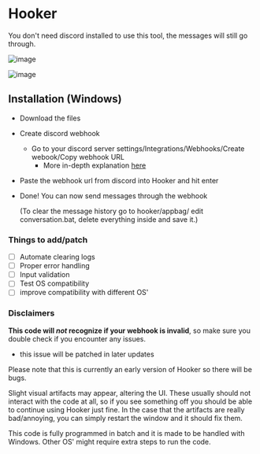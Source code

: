 # Hooker
You don't need discord installed to use this tool, the messages will still go through.

![image](https://github.com/MarksmanDynamics/Hooker/assets/138945158/409feedf-d6fb-4a8e-9ba5-f93e2c5c0e2c)

![image](https://github.com/MarksmanDynamics/Hooker/assets/138945158/45f80856-ae56-427b-a488-9fa62795ef31)

## Installation (Windows)

* Download the files
* Create discord webhook
  - Go to your discord server settings/Integrations/Webhooks/Create webook/Copy webhook URL
    - More in-depth explanation [here](https://docs.gitlab.com/ee/user/project/integrations/discord_notifications.html)
* Paste the webhook url from discord into Hooker and hit enter
* Done! You can now send messages through the webhook

  (To clear the message history go to hooker/appbag/ edit conversation.bat, delete everything inside and save it.)

### Things to add/patch

- [ ] Automate clearing logs
- [ ] Proper error handling
- [ ] Input validation
- [ ] Test OS compatibility
- [ ] improve compatibility with different OS'

### Disclaimers

**This code will _not_ recognize if your webhook is invalid**, so make sure you double check if you encounter any issues.
  - this issue will be patched in later updates

Please note that this is currently an early version of Hooker so there will be bugs.

Slight visual artifacts may appear, altering the UI. These usually should not interact with the code at all,
so if you see something off you should be able to continue using Hooker just fine.
In the case that the artifacts are really bad/annoying, you can simply restart the window and it should fix them.

This code is fully programmed in batch and it is made to be handled with Windows.
Other OS' might require extra steps to run the code.




